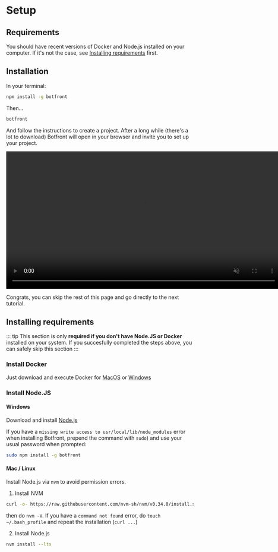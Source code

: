 # Setup

## Requirements
You should have recent versions of Docker and Node.js installed on your computer. 
If it's not the case, see [Installing requirements](#installing-requirements) first.


## Installation
In your terminal:

```bash
npm install -g botfront
```

Then...

```bash
botfront
```

And follow the instructions to create a project. After a long while (there's a lot to download) Botfront will open in your browser and invite you to set up your project.

<video autoplay muted loop width="740" controls>
  <source src="../../videos/setup.mp4" type="video/mp4">
  Your browser does not support the video tag.
</video> 

Congrats, you can skip the rest of this page and go directly to the next tutorial.

## Installing requirements

::: tip
This section is only **required if you don't have Node.JS or Docker** installed on your system. If you succesfully completed the steps above, you can safely skip this section
:::

### Install Docker
Just download and execute Docker for [MacOS](https://download.docker.com/mac/stable/Docker.dmg) or [Windows](https://download.docker.com/win/stable/Docker%20for%20Windows%20Installer.exe) 

### Install Node.JS

#### Windows
Download and install [Node.js](https://nodejs.org/en/download/)

If you have a `missing write access to usr/local/lib/node_modules` error when installing Botfront, prepend the command with `sudo`) and use your usual password when prompted:

```bash
sudo npm install -g botfront
```


#### Mac / Linux
Install Node.js via `nvm` to avoid permission errors.

1. Install NVM
   
```bash
curl -o- https://raw.githubusercontent.com/nvm-sh/nvm/v0.34.0/install.sh | bash
```

then do `nvm -V`. If you have a `command not found` error, do `touch ~/.bash_profile` and repeat the installation (`curl ...`)

2. Install Node.js

```bash
nvm install --lts 
```